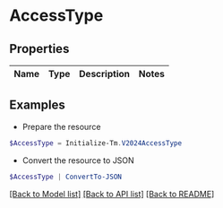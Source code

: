 # AccessType
## Properties

Name | Type | Description | Notes
------------ | ------------- | ------------- | -------------

## Examples

- Prepare the resource
```powershell
$AccessType = Initialize-Tm.V2024AccessType 
```

- Convert the resource to JSON
```powershell
$AccessType | ConvertTo-JSON
```

[[Back to Model list]](../README.md#documentation-for-models) [[Back to API list]](../README.md#documentation-for-api-endpoints) [[Back to README]](../README.md)

